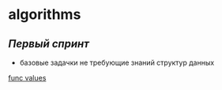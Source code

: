 # algorithms

## *Первый спринт*

* базовые задачки не требующие знаний структур данных

[func values](/1st_sprint/A_nearest_zero.py)